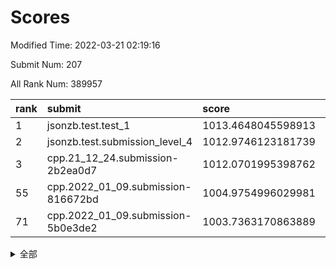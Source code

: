 # Scores

Modified Time: 2022-03-21 02:19:16

Submit Num: 207

All Rank Num: 389957

| rank |               submit               |       score        |       sigma        | pk_num |
| :--- | :--------------------------------- | :----------------- | :----------------- | :----- |
| 1    | jsonzb.test.test_1                 | 1013.4648045598913 | 0.7931858297470046 | 7538   |
| 2    | jsonzb.test.submission_level_4     | 1012.9746123181739 | 0.7836934907705024 | 7532   |
| 3    | cpp.21_12_24.submission-2b2ea0d7   | 1012.0701995398762 | 0.7503007892011476 | 7538   |
| 55   | cpp.2022_01_09.submission-816672bd | 1004.9754996029981 | 0.7301082089285938 | 7533   |
| 71   | cpp.2022_01_09.submission-5b0e3de2 | 1003.7363170863889 | 0.7161009612699077 | 7538   |


<details>
<summary>全部</summary>

| rank |                 submit                 |       score        |       sigma        | pk_num |
| :--- | :------------------------------------- | :----------------- | :----------------- | :----- |
| 1    | jsonzb.test.test_1                     | 1013.4648045598913 | 0.7931858297470046 | 7538   |
| 2    | jsonzb.test.submission_level_4         | 1012.9746123181739 | 0.7836934907705024 | 7532   |
| 3    | cpp.21_12_24.submission-2b2ea0d7       | 1012.0701995398762 | 0.7503007892011476 | 7538   |
| 4    | gobigger.level_3.submission_level_3_0  | 1011.7735510060903 | 0.7742458842868235 | 7533   |
| 5    | gobigger.level_3.submission_level_3_45 | 1011.6501916310593 | 0.769218789168134  | 7531   |
| 6    | gobigger.level_3.submission_level_3_36 | 1011.3139763769018 | 0.7532475400836175 | 7535   |
| 7    | gobigger.level_3.submission_level_3_15 | 1011.207560136375  | 0.7676209524286084 | 7533   |
| 8    | gobigger.level_3.submission_level_3_10 | 1011.1395997595314 | 0.7755079541562653 | 7537   |
| 9    | gobigger.level_3.submission_level_3_2  | 1011.1109577976384 | 0.7390627596317789 | 7538   |
| 10   | gobigger.level_3.submission_level_3_7  | 1011.0989714149631 | 0.7997073699293137 | 7535   |
| 11   | gobigger.level_3.submission_level_3_3  | 1010.8439688359496 | 0.7649529619630359 | 7539   |
| 12   | gobigger.level_3.submission_level_3_39 | 1010.6899157674582 | 0.7603881391076185 | 7533   |
| 13   | gobigger.level_3.submission_level_3_29 | 1010.6015258671708 | 0.7520139129250385 | 7536   |
| 14   | gobigger.level_3.submission_level_3_26 | 1010.5567658076257 | 0.735994836982389  | 7536   |
| 15   | gobigger.level_3.submission_level_3_18 | 1010.4640904336404 | 0.7585009978470809 | 7536   |
| 16   | gobigger.level_3.submission_level_3_43 | 1010.4284573892522 | 0.7433503963207758 | 7537   |
| 17   | gobigger.level_3.submission_level_3_35 | 1010.3612963640559 | 0.7718064587520712 | 7538   |
| 18   | gobigger.level_3.submission_level_3_21 | 1010.3436740337837 | 0.7640421549493362 | 7541   |
| 19   | gobigger.level_3.submission_level_3_23 | 1010.3310945394371 | 0.7609878168793616 | 7538   |
| 20   | gobigger.level_3.submission_level_3_5  | 1010.3092176283516 | 0.7562933865296092 | 7536   |
| 21   | gobigger.level_3.submission_level_3_19 | 1010.2085321584212 | 0.73048020680294   | 7539   |
| 22   | gobigger.level_3.submission_level_3_28 | 1010.1873069049468 | 0.7508782364416177 | 7537   |
| 23   | gobigger.level_3.submission_level_3_25 | 1010.0612441090766 | 0.777328540616463  | 7538   |
| 24   | gobigger.level_3.submission_level_3_37 | 1010.0452120492731 | 0.7738577402746022 | 7533   |
| 25   | gobigger.level_3.submission_level_3_4  | 1010.0234591696651 | 0.7543682620979887 | 7534   |
| 26   | gobigger.level_3.submission_level_3_12 | 1010.0191971067096 | 0.7438710152572782 | 7539   |
| 27   | gobigger.level_3.submission_level_3_22 | 1010.0118753045214 | 0.7450253278629465 | 7543   |
| 28   | gobigger.level_3.submission_level_3_44 | 1010.0032562908813 | 0.7674652312464506 | 7535   |
| 29   | gobigger.level_3.submission_level_3_13 | 1009.9864474908657 | 0.7489652593825716 | 7541   |
| 30   | gobigger.level_3.submission_level_3_1  | 1009.9737685084781 | 0.7543070212963858 | 7535   |
| 31   | gobigger.level_3.submission_level_3_46 | 1009.9367323947135 | 0.7544257636820489 | 7540   |
| 32   | gobigger.level_3.submission_level_3_9  | 1009.9060766946684 | 0.7418134754848545 | 7533   |
| 33   | gobigger.level_3.submission_level_3_31 | 1009.8735437787566 | 0.7734094079825795 | 7534   |
| 34   | gobigger.level_3.submission_level_3_33 | 1009.8301715360831 | 0.754889210713891  | 7535   |
| 35   | gobigger.level_3.submission_level_3_6  | 1009.8234159757345 | 0.7521291458713266 | 7533   |
| 36   | gobigger.level_3.submission_level_3_34 | 1009.814756786332  | 0.7677212477558077 | 7538   |
| 37   | gobigger.level_3.submission_level_3_20 | 1009.7854342575522 | 0.7621282028804343 | 7540   |
| 38   | gobigger.level_3.submission_level_3_27 | 1009.6519110087604 | 0.7357467199262917 | 7538   |
| 39   | gobigger.level_3.submission_level_3_41 | 1009.620129892705  | 0.740176514959587  | 7534   |
| 40   | gobigger.level_3.submission_level_3_47 | 1009.5789480841872 | 0.7548468012642854 | 7533   |
| 41   | gobigger.level_3.submission_level_3_11 | 1009.5765450764711 | 0.7464134309044147 | 7535   |
| 42   | gobigger.level_3.submission_level_3_49 | 1009.5089687593205 | 0.7498485645398465 | 7537   |
| 43   | gobigger.level_3.submission_level_3_24 | 1009.4901533578196 | 0.7537538180828355 | 7538   |
| 44   | gobigger.level_3.submission_level_3_48 | 1009.4147701676443 | 0.7377880282858587 | 7536   |
| 45   | gobigger.level_3.submission_level_3_40 | 1009.3956847122826 | 0.7437629525197009 | 7542   |
| 46   | gobigger.level_3.submission_level_3_16 | 1009.2913093969935 | 0.7494715371609788 | 7532   |
| 47   | gobigger.level_3.submission_level_3_42 | 1009.1093927930312 | 0.7589441359327278 | 7535   |
| 48   | gobigger.level_3.submission_level_3_32 | 1009.0647810111973 | 0.7493069006514197 | 7532   |
| 49   | gobigger.level_3.submission_level_3_14 | 1008.9450410864279 | 0.7462600590025108 | 7536   |
| 50   | gobigger.level_3.submission_level_3_38 | 1008.7734607205119 | 0.7576819844556723 | 7538   |
| 51   | gobigger.level_3.submission_level_3_17 | 1008.742358138022  | 0.7430350165773145 | 7534   |
| 52   | gobigger.level_3.submission_level_3_8  | 1008.6015732019931 | 0.7538906205173417 | 7541   |
| 53   | gobigger.level_3.submission_level_3_30 | 1008.3709526601754 | 0.7356976523750952 | 7533   |
| 54   | gobigger.level_1.submission_level_1_8  | 1004.9831443386457 | 0.7221883343116537 | 7540   |
| 55   | cpp.2022_01_09.submission-816672bd     | 1004.9754996029981 | 0.7301082089285938 | 7533   |
| 56   | gobigger.level_1.submission_level_1_45 | 1004.6235321915044 | 0.7231742062145036 | 7535   |
| 57   | gobigger.level_1.submission_level_1_46 | 1004.3896901038612 | 0.7111393223314555 | 7531   |
| 58   | gobigger.level_1.submission_level_1_23 | 1004.3758674530113 | 0.7226265554139207 | 7536   |
| 59   | gobigger.level_1.submission_level_1_15 | 1004.1693704743228 | 0.7128554664794565 | 7534   |
| 60   | gobigger.level_1.submission_level_1_42 | 1004.0572422099899 | 0.7140015705321944 | 7533   |
| 61   | gobigger.level_1.submission_level_1_3  | 1004.0416358106548 | 0.7202092448557019 | 7534   |
| 62   | gobigger.level_1.submission_level_1_41 | 1004.0186668366763 | 0.7385261749963699 | 7540   |
| 63   | gobigger.level_1.submission_level_1_21 | 1004.0127735683401 | 0.7279360978540746 | 7539   |
| 64   | gobigger.level_1.submission_level_1_19 | 1004.005468375841  | 0.7096242224422369 | 7540   |
| 65   | gobigger.level_1.submission_level_1_13 | 1003.9666511103859 | 0.7320404599383151 | 7532   |
| 66   | gobigger.level_1.submission_level_1_20 | 1003.9540295219448 | 0.7118501529063381 | 7536   |
| 67   | gobigger.level_1.submission_level_1_5  | 1003.9474933336057 | 0.7190155571414121 | 7541   |
| 68   | gobigger.level_1.submission_level_1_35 | 1003.8818782658925 | 0.7149474112885792 | 7535   |
| 69   | gobigger.level_1.submission_level_1_27 | 1003.8765657291231 | 0.7059712763545152 | 7536   |
| 70   | gobigger.level_1.submission_level_1_40 | 1003.7922840745487 | 0.7205853241494161 | 7540   |
| 71   | cpp.2022_01_09.submission-5b0e3de2     | 1003.7363170863889 | 0.7161009612699077 | 7538   |
| 72   | gobigger.level_1.submission_level_1_17 | 1003.662299323673  | 0.7294599059126364 | 7531   |
| 73   | gobigger.level_1.submission_level_1_48 | 1003.5662789158201 | 0.7082182690858426 | 7535   |
| 74   | gobigger.level_1.submission_level_1_25 | 1003.5329733582856 | 0.7145933101021951 | 7539   |
| 75   | gobigger.level_1.submission_level_1_18 | 1003.531361004342  | 0.7174046149533917 | 7530   |
| 76   | gobigger.level_1.submission_level_1_11 | 1003.4836600176725 | 0.7116819114745065 | 7538   |
| 77   | gobigger.level_1.submission_level_1_9  | 1003.4350599754544 | 0.7165569309924957 | 7535   |
| 78   | gobigger.level_1.submission_level_1_1  | 1003.4106034429351 | 0.7145381686286716 | 7540   |
| 79   | gobigger.level_1.submission_level_1_37 | 1003.4023774761002 | 0.7179050426614029 | 7535   |
| 80   | gobigger.level_1.submission_level_1_0  | 1003.3917741910919 | 0.7144564450262234 | 7532   |
| 81   | gobigger.level_1.submission_level_1_26 | 1003.3238130787872 | 0.7160389815993494 | 7533   |
| 82   | gobigger.level_1.submission_level_1_33 | 1003.2970455064582 | 0.7205022165316811 | 7536   |
| 83   | gobigger.level_1.submission_level_1_49 | 1003.2960368710429 | 0.7021118303361037 | 7534   |
| 84   | gobigger.level_1.submission_level_1_2  | 1003.0922176791498 | 0.7115494060469033 | 7529   |
| 85   | gobigger.level_1.submission_level_1_22 | 1003.0610410685362 | 0.7205263130690114 | 7538   |
| 86   | gobigger.level_1.submission_level_1_36 | 1003.0196414694647 | 0.7248073201557083 | 7532   |
| 87   | gobigger.level_1.submission_level_1_12 | 1002.961401637544  | 0.7175456350505481 | 7537   |
| 88   | gobigger.level_1.submission_level_1_43 | 1002.8955292882536 | 0.7059723977137138 | 7536   |
| 89   | gobigger.level_1.submission_level_1_34 | 1002.8413251277149 | 0.7061051660431716 | 7534   |
| 90   | gobigger.level_1.submission_level_1_29 | 1002.8229784452602 | 0.7238394323228381 | 7534   |
| 91   | gobigger.level_1.submission_level_1_44 | 1002.8097408905334 | 0.7106656223323162 | 7532   |
| 92   | gobigger.level_1.submission_level_1_4  | 1002.7870285222522 | 0.7157938143084039 | 7537   |
| 93   | gobigger.level_1.submission_level_1_31 | 1002.7848920451563 | 0.7114734769889859 | 7540   |
| 94   | gobigger.level_1.submission_level_1_7  | 1002.7733086824771 | 0.7120279199025906 | 7535   |
| 95   | gobigger.level_1.submission_level_1_28 | 1002.7414176319908 | 0.7163627307394225 | 7536   |
| 96   | gobigger.level_1.submission_level_1_6  | 1002.6882149260083 | 0.7131217613300881 | 7536   |
| 97   | gobigger.level_1.submission_level_1_38 | 1002.6745761030638 | 0.7262308065871723 | 7533   |
| 98   | gobigger.level_1.submission_level_1_32 | 1002.5001145652182 | 0.723691057500274  | 7535   |
| 99   | gobigger.level_1.submission_level_1_16 | 1002.3282184738575 | 0.7099158510815754 | 7533   |
| 100  | gobigger.level_1.submission_level_1_14 | 1002.2365088678637 | 0.7135903618743255 | 7539   |
| 101  | gobigger.level_1.submission_level_1_30 | 1002.1716670256345 | 0.713429701306287  | 7530   |
| 102  | gobigger.level_1.submission_level_1_24 | 1002.138462903168  | 0.71032873730157   | 7538   |
| 103  | gobigger.level_1.submission_level_1_39 | 1002.047117641944  | 0.7144733932033527 | 7530   |
| 104  | gobigger.level_1.submission_level_1_47 | 1001.9948456685718 | 0.7067448349231122 | 7535   |
| 105  | gobigger.level_1.submission_level_1_10 | 1001.9636682151407 | 0.7186273119383921 | 7534   |
| 106  | gobigger.random.submission_random_1    | 997.2900963656931  | 0.7115832942159254 | 7537   |
| 107  | gobigger.random.submission_random_19   | 997.143348368848   | 0.7011600335598906 | 7539   |
| 108  | gobigger.random.submission_random_30   | 997.1347464645777  | 0.7066053769600146 | 7538   |
| 109  | gobigger.random.submission_random_34   | 997.1017926309385  | 0.7058805318435484 | 7535   |
| 110  | gobigger.random.submission_random_28   | 996.7694828738729  | 0.7107494302999069 | 7537   |
| 111  | gobigger.random.submission_random_14   | 996.7625511311262  | 0.7277905322787515 | 7539   |
| 112  | gobigger.random.submission_random_18   | 996.7365638005     | 0.7221789888876736 | 7539   |
| 113  | gobigger.random.submission_random_49   | 996.6724939534872  | 0.6969348441307188 | 7535   |
| 114  | gobigger.random.submission_random_22   | 996.6541683423704  | 0.7108384147913916 | 7538   |
| 115  | gobigger.random.submission_random_45   | 996.5968437656874  | 0.7232528434459444 | 7533   |
| 116  | gobigger.random.submission_random_3    | 996.5859910552213  | 0.7180694540951653 | 7531   |
| 117  | gobigger.random.submission_random_38   | 996.5227719979206  | 0.706671482122271  | 7534   |
| 118  | gobigger.random.submission_random_47   | 996.4712224256501  | 0.7102712617789639 | 7534   |
| 119  | gobigger.random.submission_random_42   | 996.4046265641658  | 0.7132957370205296 | 7535   |
| 120  | gobigger.random.submission_random_48   | 996.3506913062602  | 0.7037406579907947 | 7536   |
| 121  | gobigger.random.submission_random_27   | 996.3188689330673  | 0.6961703899749229 | 7534   |
| 122  | gobigger.random.submission_random_36   | 996.3178897937792  | 0.709838535535451  | 7531   |
| 123  | gobigger.random.submission_random_41   | 996.3033988465271  | 0.7007318333961716 | 7528   |
| 124  | gobigger.random.submission_random_17   | 996.2601338774388  | 0.7008425059669318 | 7539   |
| 125  | gobigger.random.submission_random_31   | 996.1818824516542  | 0.7192940427868716 | 7539   |
| 126  | gobigger.random.submission_random_33   | 996.1598840293129  | 0.7155370032214161 | 7537   |
| 127  | gobigger.random.submission_random_39   | 996.1387235832566  | 0.7114793404674893 | 7532   |
| 128  | gobigger.random.submission_random_12   | 996.0886910280936  | 0.7145367762905466 | 7535   |
| 129  | gobigger.random.submission_random_46   | 996.0606976245248  | 0.7042381471030649 | 7533   |
| 130  | gobigger.random.submission_random_6    | 996.0587591650644  | 0.7111327172348693 | 7534   |
| 131  | gobigger.random.submission_random_10   | 996.0031670553162  | 0.7130094771301181 | 7534   |
| 132  | gobigger.random.submission_random_11   | 995.9194275595091  | 0.7220506834546011 | 7538   |
| 133  | gobigger.random.submission_random_21   | 995.8933558857011  | 0.7266210648136915 | 7534   |
| 134  | gobigger.random.submission_random_16   | 995.8657144506999  | 0.707473573274053  | 7538   |
| 135  | gobigger.random.submission_random_9    | 995.8504746043081  | 0.7055695277242995 | 7532   |
| 136  | gobigger.random.submission_random_44   | 995.7153453424905  | 0.7051144132990593 | 7536   |
| 137  | gobigger.random.submission_random_20   | 995.6834022554747  | 0.7064364221756811 | 7530   |
| 138  | gobigger.random.submission_random_4    | 995.6249601891856  | 0.7089601939066797 | 7540   |
| 139  | gobigger.random.submission_random_37   | 995.5982667255607  | 0.7089606786223698 | 7536   |
| 140  | gobigger.random.submission_random_24   | 995.5858874325634  | 0.7244114335515871 | 7533   |
| 141  | gobigger.random.submission_random_7    | 995.5833452270429  | 0.7165393075323255 | 7537   |
| 142  | gobigger.random.submission_random_25   | 995.5637181119881  | 0.703523691750565  | 7541   |
| 143  | gobigger.random.submission_random_2    | 995.5238719420377  | 0.7262773267035134 | 7533   |
| 144  | gobigger.random.submission_random_8    | 995.4568185847943  | 0.7297475964576562 | 7530   |
| 145  | gobigger.random.submission_random_26   | 995.4552837020431  | 0.7083855669889967 | 7541   |
| 146  | gobigger.random.submission_random_15   | 995.3828687430363  | 0.7128295308190377 | 7535   |
| 147  | gobigger.random.submission_random_13   | 995.3636280506212  | 0.7012235467443915 | 7532   |
| 148  | gobigger.random.submission_random_5    | 995.3466700413042  | 0.7194394361799762 | 7534   |
| 149  | gobigger.random.submission_random_0    | 995.298312356912   | 0.713142486316072  | 7533   |
| 150  | gobigger.random.submission_random_43   | 995.169936454384   | 0.7106526211122797 | 7538   |
| 151  | gobigger.random.submission_random_23   | 995.0993213119527  | 0.7358115838629987 | 7537   |
| 152  | gobigger.random.submission_random_35   | 994.9054984018326  | 0.7168536292320394 | 7536   |
| 153  | gobigger.random.submission_random_40   | 994.7750743010997  | 0.7117425780584888 | 7536   |
| 154  | gobigger.random.submission_random_32   | 994.7700031581048  | 0.7058228162387742 | 7536   |
| 155  | gobigger.random.submission_random_29   | 994.6762576074577  | 0.7245295911560442 | 7535   |
| 156  | gobigger.level_2.submission_level_2_39 | 993.7562399329234  | 0.7428809962924561 | 7536   |
| 157  | gobigger.level_2.submission_level_2_1  | 993.7279234768765  | 0.7315455455110418 | 7539   |
| 158  | gobigger.level_2.submission_level_2_10 | 993.6866397068326  | 0.7397521671644306 | 7533   |
| 159  | gobigger.level_2.submission_level_2_30 | 993.5483425684462  | 0.7216214913102208 | 7533   |
| 160  | gobigger.level_2.submission_level_2_44 | 993.5120074789719  | 0.7412246681065546 | 7534   |
| 161  | gobigger.level_2.submission_level_2_14 | 993.4553206835673  | 0.7424257735535624 | 7538   |
| 162  | gobigger.level_2.submission_level_2_37 | 993.1387250247245  | 0.7408515305394316 | 7536   |
| 163  | gobigger.level_2.submission_level_2_27 | 993.1258822197854  | 0.7375942019115943 | 7535   |
| 164  | gobigger.level_2.submission_level_2_28 | 993.0859907237344  | 0.7353965397242339 | 7540   |
| 165  | gobigger.level_2.submission_level_2_13 | 992.9539558601625  | 0.7612393111552923 | 7531   |
| 166  | gobigger.level_2.submission_level_2_11 | 992.7700721999214  | 0.7459952897456769 | 7533   |
| 167  | gobigger.level_2.submission_level_2_7  | 992.7513338878833  | 0.723322878744557  | 7537   |
| 168  | gobigger.level_2.submission_level_2_5  | 992.705320928915   | 0.7357347743102649 | 7536   |
| 169  | gobigger.level_2.submission_level_2_21 | 992.6270506306646  | 0.7449384667245037 | 7531   |
| 170  | gobigger.level_2.submission_level_2_17 | 992.6239746503028  | 0.7489821642503579 | 7536   |
| 171  | gobigger.level_2.submission_level_2_3  | 992.6176525430251  | 0.7345132399018542 | 7537   |
| 172  | gobigger.level_2.submission_level_2_19 | 992.4422025180445  | 0.7612717143557239 | 7537   |
| 173  | gobigger.level_2.submission_level_2_22 | 992.4338385837754  | 0.7483640141077181 | 7533   |
| 174  | gobigger.level_2.submission_level_2_24 | 992.3485872130422  | 0.7363273356309197 | 7532   |
| 175  | gobigger.level_2.submission_level_2_38 | 992.3431102566045  | 0.7364123602445565 | 7537   |
| 176  | gobigger.level_2.submission_level_2_32 | 992.3361479020326  | 0.7298035967565496 | 7532   |
| 177  | gobigger.level_2.submission_level_2_2  | 992.3098472523591  | 0.7585087844487217 | 7536   |
| 178  | gobigger.level_2.submission_level_2_31 | 992.208523388845   | 0.7611235912594578 | 7538   |
| 179  | gobigger.level_2.submission_level_2_35 | 992.1952872582228  | 0.7558717234099636 | 7534   |
| 180  | gobigger.level_2.submission_level_2_29 | 992.1345498720016  | 0.7356230115442904 | 7536   |
| 181  | gobigger.level_2.submission_level_2_6  | 992.0042772016125  | 0.7396651875436566 | 7531   |
| 182  | gobigger.level_2.submission_level_2_4  | 991.9435565738061  | 0.7638361572327431 | 7533   |
| 183  | gobigger.level_2.submission_level_2_16 | 991.9224791310693  | 0.7457856500725102 | 7533   |
| 184  | gobigger.level_2.submission_level_2_42 | 991.8755863050716  | 0.7455759182722109 | 7536   |
| 185  | gobigger.level_2.submission_level_2_48 | 991.7875043743192  | 0.7492484160236338 | 7533   |
| 186  | gobigger.level_2.submission_level_2_8  | 991.7825452358921  | 0.7584679248865419 | 7534   |
| 187  | gobigger.level_2.submission_level_2_0  | 991.6796360361316  | 0.7385726114717825 | 7533   |
| 188  | gobigger.level_2.submission_level_2_26 | 991.6480668715026  | 0.7401425944698248 | 7534   |
| 189  | gobigger.level_2.submission_level_2_47 | 991.6383764202214  | 0.7385057267428201 | 7528   |
| 190  | gobigger.level_2.submission_level_2_49 | 991.6336280195986  | 0.7434802249325945 | 7535   |
| 191  | gobigger.level_2.submission_level_2_46 | 991.6168787123461  | 0.7529620780361722 | 7536   |
| 192  | gobigger.level_2.submission_level_2_40 | 991.5117382352202  | 0.7336096053586733 | 7537   |
| 193  | gobigger.level_2.submission_level_2_20 | 991.5084882943087  | 0.7324808263839024 | 7535   |
| 194  | gobigger.level_2.submission_level_2_25 | 991.4673813169743  | 0.7558475361740001 | 7534   |
| 195  | gobigger.level_2.submission_level_2_45 | 991.4172322849023  | 0.7334933899799712 | 7538   |
| 196  | gobigger.level_2.submission_level_2_18 | 991.3901575875345  | 0.7413973609908173 | 7537   |
| 197  | gobigger.level_2.submission_level_2_36 | 991.3476451683165  | 0.7602230620081201 | 7534   |
| 198  | gobigger.level_2.submission_level_2_23 | 991.3239701018841  | 0.7649782483244943 | 7531   |
| 199  | gobigger.level_2.submission_level_2_41 | 991.2570514162541  | 0.7605467340366492 | 7532   |
| 200  | gobigger.level_2.submission_level_2_33 | 991.2371148401196  | 0.7493650910841766 | 7536   |
| 201  | gobigger.level_2.submission_level_2_43 | 991.0536304118806  | 0.7518364068519855 | 7536   |
| 202  | gobigger.level_2.submission_level_2_34 | 991.0062189093271  | 0.7428663166118292 | 7532   |
| 203  | gobigger.level_2.submission_level_2_15 | 990.9858908332862  | 0.751439549466338  | 7538   |
| 204  | gobigger.level_2.submission_level_2_9  | 990.408961261841   | 0.7698373504374003 | 7534   |
| 205  | gobigger.level_2.submission_level_2_12 | 990.0413592452027  | 0.7767172524601946 | 7536   |
| 206  | gobigger.none.submission_none_0        | 975.2423018605351  | 1.4979777691833291 | 7535   |
| 207  | gobigger.none.submission_none_1        | 974.4855302586293  | 1.7249961896952481 | 7538   |

</details>